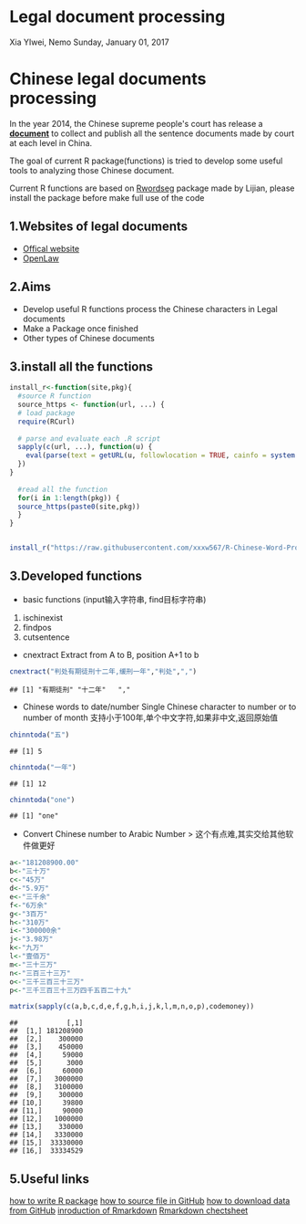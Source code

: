 Legal document processing
================
Xia YIwei, Nemo
Sunday, January 01, 2017

Chinese legal documents processing
==================================

In the year 2014, the Chinese supreme people's court has release a **[document](http://www.chinacourt.org/article/detail/2013/11/id/1152212.shtml)** to collect and publish all the sentence documents made by court at each level in China.

The goal of current R package(functions) is tried to develop some useful tools to analyzing those Chinese document.

Current R functions are based on [Rwordseg](https://github.com/lijian13/Rwordseg) package made by Lijian, please install the package before make full use of the code

1.Websites of legal documents
-----------------------------

-   [Offical website](http://wenshu.court.gov.cn/)
-   [OpenLaw](http://openlaw.cn/)

2.Aims
------

-   Develop useful R functions process the Chinese characters in Legal documents
-   Make a Package once finished
-   Other types of Chinese documents

3.install all the functions
---------------------------

``` r
install_r<-function(site,pkg){
  #source R function
  source_https <- function(url, ...) {
  # load package
  require(RCurl)
 
  # parse and evaluate each .R script
  sapply(c(url, ...), function(u) {
    eval(parse(text = getURL(u, followlocation = TRUE, cainfo = system.file("CurlSSL", "cacert.pem", package = "RCurl"))), envir = .GlobalEnv)
  })
}
  
  #read all the function
  for(i in 1:length(pkg)) {
  source_https(paste0(site,pkg))  
  }
}


install_r("https://raw.githubusercontent.com/xxxw567/R-Chinese-Word-Processing/master/R/",c("chinntoda.R","cnextract.R","basic_cn.R","codemoney.R"))
```

3.Developed functions
---------------------

-   basic functions (input输入字符串, find目标字符串)

1.  ischinexist
2.  findpos
3.  cutsentence

-   cnextract
    Extract from A to B, position A+1 to b

``` r
cnextract("判处有期徒刑十二年,缓刑一年","判处",",")
```

    ## [1] "有期徒刑" "十二年"   ","

-   Chinese words to date/number
    Single Chinese character to number or to number of month 支持小于100年,单个中文字符,如果非中文,返回原始值

``` r
chinntoda("五")
```

    ## [1] 5

``` r
chinntoda("一年")
```

    ## [1] 12

``` r
chinntoda("one")
```

    ## [1] "one"

-   Convert Chinese number to Arabic Number
    \> 这个有点难,其实交给其他软件做更好

``` r
a<-"181208900.00"
b<-"三十万"
c<-"45万"
d<-"5.9万"
e<-"三千余"
f<-"6万余"
g<-"3百万"
h<-"310万"
i<-"300000余"
j<-"3.98万"
k<-"九万"
l<-"壹佰万"
m<-"三十三万"
n<-"三百三十三万"
o<-"三千三百三十三万"
p<-"三千三百三十三万四千五百二十九"

matrix(sapply(c(a,b,c,d,e,f,g,h,i,j,k,l,m,n,o,p),codemoney))
```

    ##            [,1]
    ##  [1,] 181208900
    ##  [2,]    300000
    ##  [3,]    450000
    ##  [4,]     59000
    ##  [5,]      3000
    ##  [6,]     60000
    ##  [7,]   3000000
    ##  [8,]   3100000
    ##  [9,]    300000
    ## [10,]     39800
    ## [11,]     90000
    ## [12,]   1000000
    ## [13,]    330000
    ## [14,]   3330000
    ## [15,]  33330000
    ## [16,]  33334529

5.Useful links
--------------

[how to write R package](http://cos.name/2011/05/write-r-packages-like-a-ninja/)
[how to source file in GitHub](https://tonybreyal.wordpress.com/2011/11/24/source_https-sourcing-an-r-script-from-github/)
[how to download data from GitHub](https://github.com/opetchey/RREEBES/wiki/Reading-data-and-code-from-an-online-github-repository)
[inroduction of Rmarkdown](http://rmarkdown.rstudio.com/?version=0.98.1103&mode=desktop)
[Rmarkdown chectsheet](http://www.rstudio.com/wp-content/uploads/2016/03/rmarkdown-cheatsheet-2.0.pdf)
